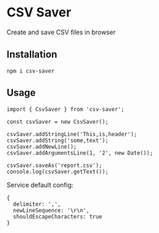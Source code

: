 # CSV Saver

Create and save CSV files in browser

## Installation

```
npm i csv-saver
```

## Usage

```
import { CsvSaver } from 'csv-saver';

const csvSaver = new CsvSaver();

csvSaver.addStringLine('This,is,header');
csvSaver.addString('some,text');
csvSaver.addNewLine();
csvSaver.addArgumentsLine(1, '2', new Date());

csvSaver.saveAs('report.csv');
console.log(csvSaver.getText());
```

Service default config:
```
{
  delimiter: ',',
  newLineSequence: '\r\n',
  shouldEscapeCharacters: true
}
```